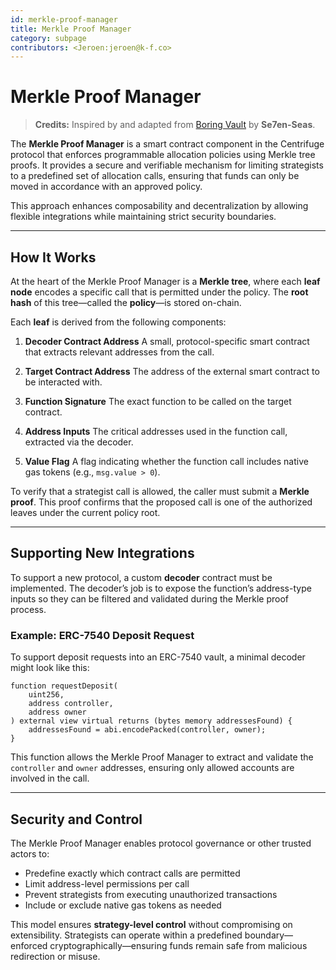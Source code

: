 ```yaml
---
id: merkle-proof-manager
title: Merkle Proof Manager
category: subpage
contributors: <Jeroen:jeroen@k-f.co>
---
```


# Merkle Proof Manager

> **Credits:** Inspired by and adapted from [Boring Vault](https://github.com/Se7en-Seas/boring-vault) by **Se7en-Seas**.

The **Merkle Proof Manager** is a smart contract component in the Centrifuge protocol that enforces programmable allocation policies using Merkle tree proofs. It provides a secure and verifiable mechanism for limiting strategists to a predefined set of allocation calls, ensuring that funds can only be moved in accordance with an approved policy.

This approach enhances composability and decentralization by allowing flexible integrations while maintaining strict security boundaries.

---

## How It Works

At the heart of the Merkle Proof Manager is a **Merkle tree**, where each **leaf node** encodes a specific call that is permitted under the policy. The **root hash** of this tree—called the **policy**—is stored on-chain.

Each **leaf** is derived from the following components:

1. **Decoder Contract Address**
   A small, protocol-specific smart contract that extracts relevant addresses from the call.

2. **Target Contract Address**
   The address of the external smart contract to be interacted with.

3. **Function Signature**
   The exact function to be called on the target contract.

4. **Address Inputs**
   The critical addresses used in the function call, extracted via the decoder.

5. **Value Flag**
   A flag indicating whether the function call includes native gas tokens (e.g., `msg.value > 0`).

To verify that a strategist call is allowed, the caller must submit a **Merkle proof**. This proof confirms that the proposed call is one of the authorized leaves under the current policy root.

---

## Supporting New Integrations

To support a new protocol, a custom **decoder** contract must be implemented. The decoder’s job is to expose the function’s address-type inputs so they can be filtered and validated during the Merkle proof process.

### Example: ERC-7540 Deposit Request

To support deposit requests into an ERC-7540 vault, a minimal decoder might look like this:

```solidity
function requestDeposit(
    uint256, 
    address controller, 
    address owner
) external view virtual returns (bytes memory addressesFound) {
    addressesFound = abi.encodePacked(controller, owner);
}
```

This function allows the Merkle Proof Manager to extract and validate the `controller` and `owner` addresses, ensuring only allowed accounts are involved in the call.

---

## Security and Control

The Merkle Proof Manager enables protocol governance or other trusted actors to:

* Predefine exactly which contract calls are permitted
* Limit address-level permissions per call
* Prevent strategists from executing unauthorized transactions
* Include or exclude native gas tokens as needed

This model ensures **strategy-level control** without compromising on extensibility. Strategists can operate within a predefined boundary—enforced cryptographically—ensuring funds remain safe from malicious redirection or misuse.